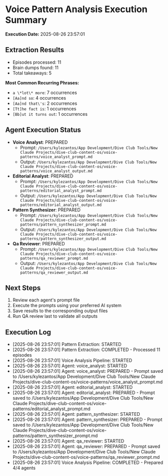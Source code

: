 # Voice Pattern Analysis Execution Summary

**Execution Date:** 2025-08-26 23:57:01

## Extraction Results
- Episodes processed: 11
- Brain dumps found: 11
- Total takeaways: 5

**Most Common Recurring Phrases:**
- `a \*lot\* more`: 7 occurrences
- `[Aa]nd so`: 4 occurrences
- `[Aa]nd that\'s`: 2 occurrences
- `[Tt]he fact is`: 1 occurrences
- `[Bb]ut it turns out`: 1 occurrences

## Agent Execution Status
- **Voice Analyst**: PREPARED
  - Prompt: `/Users/kylezantos/App Development/Dive Club Tools/New Claude Projects/dive-club-content-os/voice-patterns/voice_analyst_prompt.md`
  - Output: `/Users/kylezantos/App Development/Dive Club Tools/New Claude Projects/dive-club-content-os/voice-patterns/voice_analyst_output.md`
- **Editorial Analyst**: PREPARED
  - Prompt: `/Users/kylezantos/App Development/Dive Club Tools/New Claude Projects/dive-club-content-os/voice-patterns/editorial_analyst_prompt.md`
  - Output: `/Users/kylezantos/App Development/Dive Club Tools/New Claude Projects/dive-club-content-os/voice-patterns/editorial_analyst_output.md`
- **Pattern Synthesizer**: PREPARED
  - Prompt: `/Users/kylezantos/App Development/Dive Club Tools/New Claude Projects/dive-club-content-os/voice-patterns/pattern_synthesizer_prompt.md`
  - Output: `/Users/kylezantos/App Development/Dive Club Tools/New Claude Projects/dive-club-content-os/voice-patterns/pattern_synthesizer_output.md`
- **Qa Reviewer**: PREPARED
  - Prompt: `/Users/kylezantos/App Development/Dive Club Tools/New Claude Projects/dive-club-content-os/voice-patterns/qa_reviewer_prompt.md`
  - Output: `/Users/kylezantos/App Development/Dive Club Tools/New Claude Projects/dive-club-content-os/voice-patterns/qa_reviewer_output.md`

## Next Steps
1. Review each agent's prompt file
2. Execute the prompts using your preferred AI system
3. Save results to the corresponding output files
4. Run QA review last to validate all outputs

## Execution Log
- [2025-08-26 23:57:01] Pattern Extraction: STARTED
- [2025-08-26 23:57:01] Pattern Extraction: COMPLETED - Processed 11 episodes
- [2025-08-26 23:57:01] Voice Analysis Pipeline: STARTED
- [2025-08-26 23:57:01] Agent: voice_analyst: STARTED
- [2025-08-26 23:57:01] Agent: voice_analyst: PREPARED - Prompt saved to /Users/kylezantos/App Development/Dive Club Tools/New Claude Projects/dive-club-content-os/voice-patterns/voice_analyst_prompt.md
- [2025-08-26 23:57:01] Agent: editorial_analyst: STARTED
- [2025-08-26 23:57:01] Agent: editorial_analyst: PREPARED - Prompt saved to /Users/kylezantos/App Development/Dive Club Tools/New Claude Projects/dive-club-content-os/voice-patterns/editorial_analyst_prompt.md
- [2025-08-26 23:57:01] Agent: pattern_synthesizer: STARTED
- [2025-08-26 23:57:01] Agent: pattern_synthesizer: PREPARED - Prompt saved to /Users/kylezantos/App Development/Dive Club Tools/New Claude Projects/dive-club-content-os/voice-patterns/pattern_synthesizer_prompt.md
- [2025-08-26 23:57:01] Agent: qa_reviewer: STARTED
- [2025-08-26 23:57:01] Agent: qa_reviewer: PREPARED - Prompt saved to /Users/kylezantos/App Development/Dive Club Tools/New Claude Projects/dive-club-content-os/voice-patterns/qa_reviewer_prompt.md
- [2025-08-26 23:57:01] Voice Analysis Pipeline: COMPLETED - Prepared 4/4 agents
